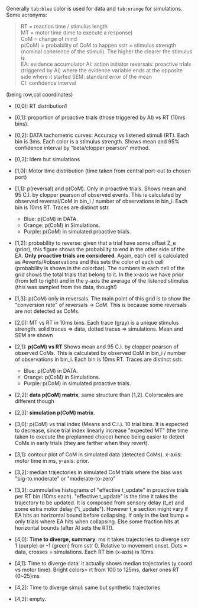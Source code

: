 Generally `tab:blue` color is used for data and `tab:orange` for simulations.  
Some acronyms:  
> RT = reaction time / stimulus length  
> MT = motor time (time to execute a response)  
> CoM = change of mind  
> p(CoM) = probability of CoM to happen
> sstr = stimulus strength (nominal coherence of the stimuli). The higher the clearer the stimulus is  
> EA: evidence accumulator
> AI: action initiator
> reversals: proactive trials (triggered by AI) where the evidence variable ends at the opposite side where it started
> SEM: standard error of the mean  
> CI: confidence interval


(being row,col coordinates)  
- [0,0]: RT distribution1
- [0,1]:  proportion of proactive trials (those triggered by AI) vs RT (10ms bins).  
- [0,2]: DATA tachometric curves: Accuracy vs listened stimuli (RT). Each bin is 3ms. Each color is a stimulus strength. Shows mean and 95% confidence interval by "beta/clopper pearson" method.  
- [0,3]: Idem but simulations  
- [1,0]: Motor time distribution (time taken from central port-out to chosen port)  
- [1,1]: p(reversal) and p(CoM). Only in proactive trials. Shows mean and 95 C.I. by clopper pearson of observed events. This is calculated by observed reversal/CoM in bin_i / number of observations in bin_i. Each bin is 10ms RT. Traces are distinct sstr.
    - Blue: p(CoM) in DATA. 
    - Orange: p(CoM) in Simulations.  
    - Purple: p(CoM) in simulated proactive trials.  



- [1,2]: probability to reverse: given that a trial have some offset Z_e (prior), this figure shows the probability to end in the other side of the EA. **Only proactive trials are considered**. Again, each cell is calculated as #events/#observations and this sets the color of each cell (probability is shown in the colorbar). The numbers in each cell of the grid shows the total trials that belong to it. In the x-axis we have prior (from left to right) and in the y-axis the average of the listened stimulus (this was sampled from the data, though!)  
- [1,3]: p(CoM) only in reversals. The main point of this grid is to show the "conversion rate" of reversals -> CoM. This is because some reversals are not detected as CoMs.  
- [2,0]:  MT  vs RT in 10ms bins. Each trace (gray) is a unique stimulus strength. solid traces => data, dotted traces => simulations. Mean and SEM are shown  
- [2,1]: **p(CoM) vs RT** Shows mean and 95 C.I. by clopper pearson of observed CoMs. This is calculated by observed CoM in bin_i / number of observations in bin_i. Each bin is 10ms RT. Traces are distinct sstr.
    - Blue: p(CoM) in DATA. 
    - Orange: p(CoM) in Simulations.  
    - Purple: p(CoM) in simulated proactive trials.  

- [2,2]: **data p(CoM) matrix**, same structure than [1,2]. Colorscales are different though  
- [2,3]: **simulation p(CoM) matrix**.  
- [3,0]: p(CoM) vs trial index (Means and C.I.). 10 trial bins. It is expected to decrease, since trial index linearly increase "expected MT" (the time taken to execute the preplanned choice) hence being easier to detect CoMs in early trials (they are farther when they revert).  
- [3,1]: contour plot of CoM in simulated data (detected CoMs). x-axis: motor time in ms, y-axis: prior.  
- [3,2]: median trajectories in simulated CoM trials where the bias was "big-to.moderate" or "moderate-to-zero"  
- [3,3]: cummulative histograms of "effective t_update" in proactive trials per RT bin (10ms each). "effective t_update" is the time it takes the trajectory to be updated. It is composed from sensory delay (t_e) and some extra motor delay ("t_update"). However t_e section might vary if EA hits an horizontal bound before collapsing. If only in the last bump  = only trials where EA hits when collapsing. Else some fraction hits at horizontal bounds (after AI sets the RT!).  
- [4,0]: **Time to diverge, summary**: ms it takes trajectories  to diverge sstr 1 (purple) or -1 (green) from sstr 0. Relative to movement onset. Dots = data, crosses = simulations. Each RT bin (x-axis) is 10ms.  
- [4,1]: Time to diverge data: it actually shows median trajectories (y coord vs motor time). Bright colors= rt from 100 to 125ms, darker ones RT {0~25}ms   
- [4,2]: Time to diverge simul: same but synthetic trajectories  
- \[4,3\]: empty.  


